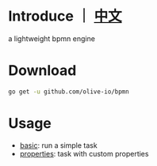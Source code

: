 # Introduce ｜ [中文](https://github.com/olive-io/bpmn/tree/main/README_ZH.md)
a lightweight bpmn engine

# Download
```bash
go get -u github.com/olive-io/bpmn
```

# Usage
- [basic](https://github.com/olive-io/bpmn/tree/main/examples/basic): run a simple task
- [properties](https://github.com/olive-io/bpmn/tree/main/examples/properties): task with custom properties